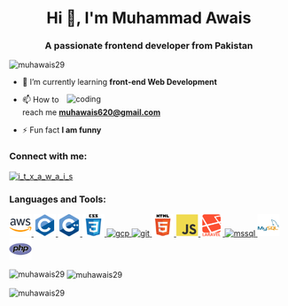 <h1 align="center">Hi 👋, I'm Muhammad Awais</h1>
<h3 align="center">A passionate frontend developer from Pakistan</h3>

<p align="left"> <img src="https://komarev.com/ghpvc/?username=muhawais29&label=Profile%20views&color=0e75b6&style=flat" alt="muhawais29" /> </p>

- 🌱 I’m currently learning **front-end Web Development**
<img align="right" alt="coding" width="400" src="https://www.google.com/imgres?imgurl=https%3A%2F%2Fraw.githubusercontent.com%2FTheDudeThatCode%2FTheDudeThatCode%2Fmaster%2FAssets%2FDeveloper.gif&tbnid=47chckvIQOvI5M&vet=12ahUKEwjXmLe6xrmBAxXhsEwKHSgLDRMQMygoegUIARDTAQ..i&imgrefurl=https%3A%2F%2Fgithub.com%2Frudrabarad%2FGifs&docid=CJdgcKdcN0j58M&w=243&h=177&q=animated%20coding%20gif&ved=2ahUKEwjXmLe6xrmBAxXhsEwKHSgLDRMQMygoegUIARDTAQ">

- 📫 How to reach me **muhawais620@gmail.com**

- ⚡ Fun fact **I am funny**

<h3 align="left">Connect with me:</h3>
<p align="left">
<a href="https://instagram.com/i_t_x_a_w_a_i_s" target="blank"><img align="center" src="https://raw.githubusercontent.com/rahuldkjain/github-profile-readme-generator/master/src/images/icons/Social/instagram.svg" alt="i_t_x_a_w_a_i_s" height="30" width="40" /></a>
</p>

<h3 align="left">Languages and Tools:</h3>
<p align="left"> <a href="https://aws.amazon.com" target="_blank" rel="noreferrer"> <img src="https://raw.githubusercontent.com/devicons/devicon/master/icons/amazonwebservices/amazonwebservices-original-wordmark.svg" alt="aws" width="40" height="40"/> </a> <a href="https://www.cprogramming.com/" target="_blank" rel="noreferrer"> <img src="https://raw.githubusercontent.com/devicons/devicon/master/icons/c/c-original.svg" alt="c" width="40" height="40"/> </a> <a href="https://www.w3schools.com/cpp/" target="_blank" rel="noreferrer"> <img src="https://raw.githubusercontent.com/devicons/devicon/master/icons/cplusplus/cplusplus-original.svg" alt="cplusplus" width="40" height="40"/> </a> <a href="https://www.w3schools.com/css/" target="_blank" rel="noreferrer"> <img src="https://raw.githubusercontent.com/devicons/devicon/master/icons/css3/css3-original-wordmark.svg" alt="css3" width="40" height="40"/> </a> <a href="https://cloud.google.com" target="_blank" rel="noreferrer"> <img src="https://www.vectorlogo.zone/logos/google_cloud/google_cloud-icon.svg" alt="gcp" width="40" height="40"/> </a> <a href="https://git-scm.com/" target="_blank" rel="noreferrer"> <img src="https://www.vectorlogo.zone/logos/git-scm/git-scm-icon.svg" alt="git" width="40" height="40"/> </a> <a href="https://www.w3.org/html/" target="_blank" rel="noreferrer"> <img src="https://raw.githubusercontent.com/devicons/devicon/master/icons/html5/html5-original-wordmark.svg" alt="html5" width="40" height="40"/> </a> <a href="https://developer.mozilla.org/en-US/docs/Web/JavaScript" target="_blank" rel="noreferrer"> <img src="https://raw.githubusercontent.com/devicons/devicon/master/icons/javascript/javascript-original.svg" alt="javascript" width="40" height="40"/> </a> <a href="https://laravel.com/" target="_blank" rel="noreferrer"> <img src="https://raw.githubusercontent.com/devicons/devicon/master/icons/laravel/laravel-plain-wordmark.svg" alt="laravel" width="40" height="40"/> </a> <a href="https://www.microsoft.com/en-us/sql-server" target="_blank" rel="noreferrer"> <img src="https://www.svgrepo.com/show/303229/microsoft-sql-server-logo.svg" alt="mssql" width="40" height="40"/> </a> <a href="https://www.mysql.com/" target="_blank" rel="noreferrer"> <img src="https://raw.githubusercontent.com/devicons/devicon/master/icons/mysql/mysql-original-wordmark.svg" alt="mysql" width="40" height="40"/> </a> <a href="https://www.php.net" target="_blank" rel="noreferrer"> <img src="https://raw.githubusercontent.com/devicons/devicon/master/icons/php/php-original.svg" alt="php" width="40" height="40"/> </a> </p>

<p><img align="left" src="https://github-readme-stats.vercel.app/api/top-langs?username=muhawais29&show_icons=true&locale=en&layout=compact" alt="muhawais29" /></p>

<p>&nbsp;<img align="center" src="https://github-readme-stats.vercel.app/api?username=muhawais29&show_icons=true&locale=en" alt="muhawais29" /></p>

<p><img align="center" src="https://github-readme-streak-stats.herokuapp.com/?user=muhawais29&" alt="muhawais29" /></p>

